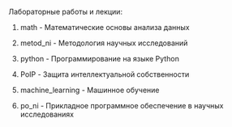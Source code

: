 Лабораторные работы и лекции:

1. math - Математические основы анализа данных

2. metod_ni - Методология научных исследований

3. python - Программирование на языке Python

4. PoIP - Защита интеллектуальной собственности

5. machine_learning - Машинное обучение

6. po_ni - Прикладное программное обеспечение в научных исследованиях
